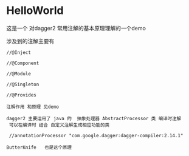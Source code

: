 # HelloWorld

这是一个 对dagger2 常用注解的基本原理理解的一个demo

涉及到的注解主要有

    //@Inject

    //@Component

    //@Module

    //@Singleton

    //@Provides

    注解作用 和原理 见demo

    dagger2 主要运用了 java 的  抽象处理器 AbstractProcessor 类 编译时注解
     可以在编译时 结合 自定义注解生成相应功能的类

     //annotationProcessor "com.google.dagger:dagger-compiler:2.14.1"

    ButterKnife   也是这个原理